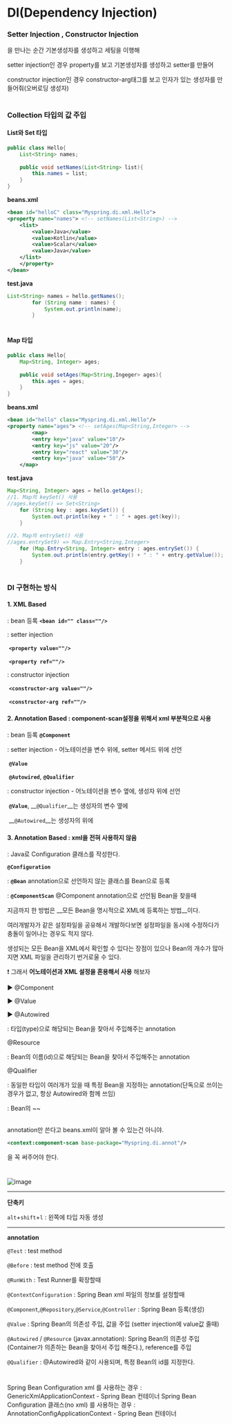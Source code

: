 # DI(Dependency Injection)



### Setter Injection , Constructor Injection

<bean>을 만나는 순간 기본생성자를 생성하고 세팅을 이행해

setter injection인 경우 property를 보고 기본생성자를 생성하고 setter를 만들어

constructor injection인 경우 constructor-arg태그를 보고 인자가 있는 생성자를 만들어줘(오버로딩 생성자)  

  #  

### Collection 타입의 값 주입

#### List와 Set 타입

```java
public class Hello{
    List<String> names;
    
    public void setNames(List<String> list){
        this.names = list;
    }
}
```

__beans.xml__

```xml
<bean id="helloC" class="Myspring.di.xml.Hello">
<property name="names"> <!-- setNames(List<String>) -->
	<list>
		<value>Java</value>
		<value>Kotlin</value>
		<value>Scalar</value>
		<value>Java</value>
	</list>
	</property>
</bean>    
```

__test.java__

```java
List<String> names = hello.getNames();
		for (String name : names) {
			System.out.println(name);
		}
```

#  

#### Map 타입

```java
public class Hello{
    Map<String, Integer> ages;
    
    public void setAges(Map<String,Ingeger> ages){
        this.ages = ages;
    }
}
```

__beans.xml__

```xml
<bean id="hello" class="Myspring.di.xml.Hello"/>	
<property name="ages"> <!-- setAges(Map<String,Integer> -->
		<map>
		<entry key="java" value="10"/>
		<entry key="js" value="20"/>
		<entry key="react" value="30"/>
		<entry key="java" value="50"/>
	</map>
```

__test.java__

```java
Map<String, Integer> ages = hello.getAges();
//1. Map의 keySet() 사용
//ages.keySet() => Set<String>
	for (String key : ages.keySet()) {
		System.out.println(key + " : " + ages.get(key));
	}
		
//2. Map의 entrySet() 사용
//ages.entrySet9) => Map.Entry<String,Integer>
	for (Map.Entry<String, Integer> entry : ages.entrySet()) {
		System.out.println(entry.getKey() + " : " + entry.getValue());
	}
```

#  

### DI 구현하는 방식

#### 1. XML Based

 : bean 등록 __`<bean id="" class=""/>`__

 : setter injection 

​	__`<property value=""/>`__

​	__`<property ref=""/>`__

 : constructor injection

​	__`<constructor-arg value=""/>`__

​	__`<constructor-arg ref=""/>`__

#### 2. Annotation Based : component-scan설정을 위해서 xml 부분적으로 사용

 : bean 등록 __`@Component`__

 : setter injection - 어노테이션을 변수 위에, setter 메서드 위에 선언

​	__`@Value`__

​	__`@Autowired`__, __`@Qualifier`__

 : constructor injection - 어노테이션을 변수 옆에, 생성자 위에 선언

​	__`@Value`__, __`@Qualifier`__는 생성자의 변수 옆에

​	__`@Autowired`__는 생성자의 위에

#### 3. Annotation Based : xml을 전혀 사용하지 않음

 : Java로 Configuration 클래스를 작성한다.

__`@Configuration`__ 

 : __`@Bean`__ annotation으로 선언하지 않는 클래스를 Bean으로 등록

 : __`@ComponentScan`__ @Component annotation으로 선언됨 Bean을 찾을때









지금까지 한 방법은 __모든 Bean을 명시적으로 XML에 등록하는 방법__이다.

여러개발자가 같은 설정파일을 공유해서 개발하다보면 설정파일을 동시에 수정하다가 충돌이 일어나는 경우도 적지 않다.

생성되는 모든 Bean을 XML에서 확인할 수 있다는 장점이 있으나 Bean의 개수가 많아지면 XML 파일을 관리하기 번거로울 수 있다.

:exclamation: 그래서 __어노테이션과 XML 설정을 혼용해서 사용__ 해보자

<bean> :arrow_forward: @Component

<property value=""/> :arrow_forward: @Value

<property ref=""/> :arrow_forward: @Autowired

 : 타입(type)으로 해당되는 Bean을 찾아서 주입해주는 annotation

 @Resource

 : Bean의 이름(id)으로 해당되는 Bean을 찾아서 주입해주는 annotation

@Qualifier

 : 동일한 타입이 여러개가 있을 때 특정 Bean을 지정하는 annotation(단독으로 쓰이는 경우가 없고, 항상 Autowired와 함께 쓰임)

 : Bean의 ~~

##  

annotation만 쓴다고 beans.xml이 알아 볼 수 있는건 아니야. 

```xml
<context:component-scan base-package="Myspring.di.annot"/>
```

을 꼭 써주어야 한다.  

#  

![image](https://user-images.githubusercontent.com/30755941/78962020-4421cf80-7b2e-11ea-8621-78e25335987d.png)



















---

__단축키__

`alt`+`shift`+`l` :  왼쪽에 타입 자동 생성

---

**annotation**

`@Test` : test method

`@Before` : test method 전에 호출  

`@RunWith` : Test Runner를 확장할때

`@ContextConfiguration` : Spring Bean xml 파일의 정보를 설정할때  

`@Component`,`@Repository`,`@Service`,`@Controller` : Spring Bean 등록(생성)

`@Value` : Spring Bean의 의존성 주입, 값을 주입 (setter injection에 value값 줄때)

`@Autowired` / `@Resource` (javax.annotation): Spring Bean의 의존성 주입(Container가 의존하는 Bean을 찾아서 주입 해준다.), reference를 주입

`@Qualifier` : @Autowired와 같이 사용되며, 특정 Bean의 id를 지정한다.

#  

Spring Bean Configuration xml 를 사용하는 경우 
: GenericXmlApplicationContext - Spring Bean 컨테이너
Spring Bean Configuration 클래스(no xml) 를 사용하는  경우
: AnnotationConfigApplicationContext - Spring Bean 컨테이너